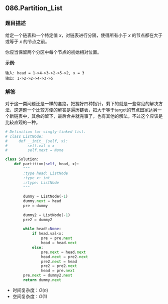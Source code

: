 ## 086.Partition_List

### 题目描述

给定一个链表和一个特定值 *x*，对链表进行分隔，使得所有小于 *x* 的节点都在大于或等于 *x* 的节点之前。

你应当保留两个分区中每个节点的初始相对位置。

**示例:**

```
输入: head = 1->4->3->2->5->2, x = 3
输出: 1->2->2->4->3->5
```



### 解答

​	对于这一类问题还是一样的套路，把握好四种指针，剩下的就是一些常见的解决方法，这道题一个比较方便的解答是遍历链表，把大于等于target的节点田家达另一个新链表中，其余的留下，最后合并就完事了，也有其他的解法，不过这个应该是比较直观的一种。

```python
# Definition for singly-linked list.
# class ListNode:
#     def __init__(self, x):
#         self.val = x
#         self.next = None

class Solution:
    def partition(self, head, x):
        """
        :type head: ListNode
        :type x: int
        :rtype: ListNode
        """
        
        dummy = ListNode(-1)
        dummy.next = head
        pre = dummy
        
        dummy2 = ListNode(-1)
        pre2 = dummy2
        
        while head!=None:
            if head.val<x:
                pre = pre.next
                head = head.next
            else:
                pre.next = head.next
                head.next = pre2.next
                pre2.next = head
                pre2 = pre2.next
                head = pre.next
        pre.next = dummy2.next
        return dummy.next
```

- 时间复杂度：$O(n)$
- 空间复杂度：$O(1)$ 